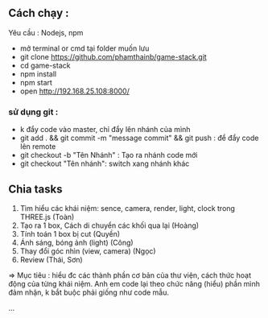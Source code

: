 ## Cách chạy :

Yêu cầu : Nodejs, npm

- mở terminal or cmd tại folder muốn lưu
- git clone https://github.com/phamthainb/game-stack.git
- cd game-stack
- npm install
- npm start
- open http://192.168.25.108:8000/

### sử dụng git :
- k đẩy code vào master, chỉ đẩy lên nhánh của mình
- git add . && git commit -m "message commit" && git push : để đẩy code lên remote
- git checkout -b "Tên Nhánh" : Tạo ra nhánh code mới
- git checkout "Tên nhánh": switch xang nhánh khác

## Chia tasks

1. Tìm hiểu các khái niệm: sence, camera, render, light, clock trong THREE.js (Toàn)
2. Tạo ra 1 box, Cách di chuyển các khối qua lại (Hoàng)
3. Tính toán 1 box bị cut (Quyền)
4. Ánh sáng, bóng ảnh (light) (Công)
5. Thay đổi góc nhìn (view, camera) (Ngọc)
6. Review (Thái, Sơn)

=> Mục tiêu : hiểu đc các thành phần cơ bản của thư viện, cách thức hoạt động của từng khái niệm. Anh em code lại theo chức năng (hiểu) phần mình đảm nhận, k bắt buộc phải giống như code mẫu.

...